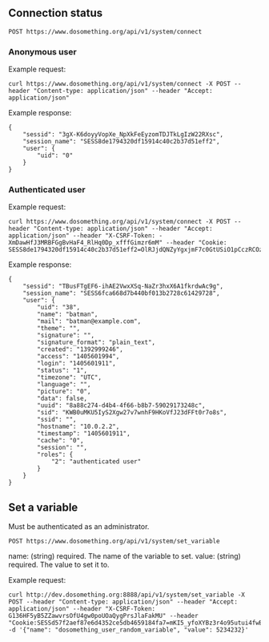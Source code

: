 ## Connection status

```
POST https://www.dosomething.org/api/v1/system/connect
```

### Anonymous user

Example request:
````
curl https://www.dosomething.org/api/v1/system/connect -X POST --header "Content-type: application/json" --header "Accept: application/json"
````

Example response:
````
{
    "sessid": "3gX-K6doyyVopXe_NpXkFeEyzomTDJTkLgIzW22RXsc",
    "session_name": "SESS8de1794320df15914c40c2b37d51eff2",
    "user": {
        "uid": "0"
    }
}
````

### Authenticated user

Example request:
````
curl https://www.dosomething.org/api/v1/system/connect -X POST --header "Content-type: application/json" --header "Accept: application/json" --header "X-CSRF-Token: -XmDawHfJ3MRBFGgBvHaF4_RlHq0Dp_xfffGimzr6mM" --header "Cookie: SESS8de1794320df15914c40c2b37d51eff2=OlRJjdQNZyYgxjmF7c0GtUSiO1pCczRCOzqetJJMs5w"
````

Example response:
````
{
    "sessid": "TBusFTgEF6-ihAE2VwxXSq-NaZr3hxX6A1fkrdwAc9g",
    "session_name": "SESS6fca668d7b440bf013b2728c61429728",
    "user": {
        "uid": "38",
        "name": "batman",
        "mail": "batman@example.com",
        "theme": "",
        "signature": "",
        "signature_format": "plain_text",
        "created": "1392999246",
        "access": "1405601994",
        "login": "1405601911",
        "status": "1",
        "timezone": "UTC",
        "language": "",
        "picture": "0",
        "data": false,
        "uuid": "8a88c274-d4b4-4f66-b8b7-59029173248c",
        "sid": "KWB0uMKU5IyS2Xgw27v7wnhF9HKoVfJ23dFFt0r7o8s",
        "ssid": "",
        "hostname": "10.0.2.2",
        "timestamp": "1405601911",
        "cache": "0",
        "session": "",
        "roles": {
            "2": "authenticated user"
        }
    }
}
````

## Set a variable

Must be authenticated as an administrator.

```
POST https://www.dosomething.org/api/v1/system/set_variable
```

name: (string) required. The name of the variable to set.
value: (string) required. The value to set it to.

Example request:
````
curl http://dev.dosomething.org:8888/api/v1/system/set_variable -X POST --header "Content-type: application/json" --header "Accept: application/json" --header "X-CSRF-Token: G136HF5yB5ZZawvrsOfU4gw0poUOaQygPrsJlaFakMU" --header "Cookie:SESSd57f2aef87e6d4352ce5db4659184fa7=mKI5_yfoXYBz3r4o95utui4fwBV_lUO1JNN1nEVsPRg" -d '{"name": "dosomething_user_random_variable", "value": 5234232}'
````
